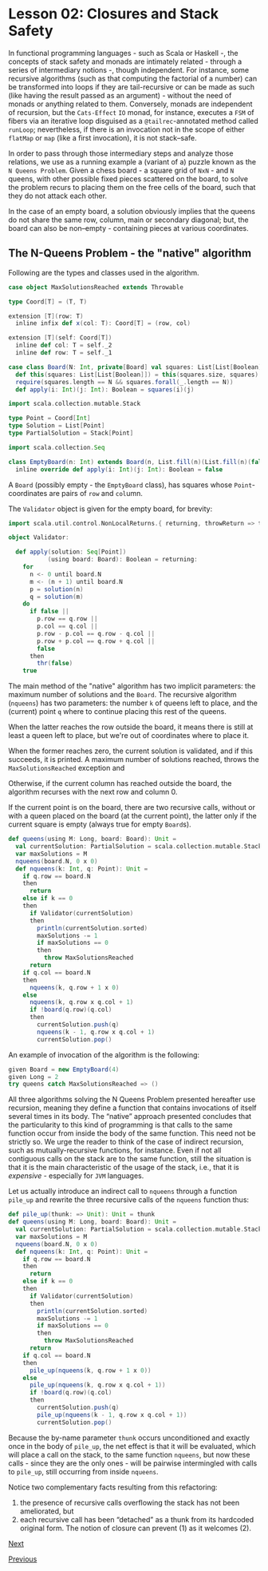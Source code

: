 Lesson 02: Closures and Stack Safety
====================================

In functional programming languages - such as Scala or Haskell -, the concepts of stack safety and monads are intimately
related - through a series of intermediary notions -, though independent. For instance, some recursive algorithms (such as
that computing the factorial of a number) can be transformed into loops if they are tail-recursive or can be made as such
(like having the result passed as an argument) - without the need of monads or anything related to them. Conversely, monads
are independent of recursion, but the `Cats-Effect` `IO` monad, for instance, executes a `FSM` of fibers via an iterative loop
disguised as a `@tailrec`-annotated method called `runLoop`; nevertheless, if there is an invocation not in the scope of
either `flatMap` or `map` (like a first invocation), it is not stack–safe.

In order to pass through those intermediary steps and analyze those relations, we use as a running example a (variant of a)
puzzle known as the `N Queens Problem`. Given a chess board - a square grid of `NxN` - and `N` queens, with other possible
fixed pieces scattered on the board, to solve the problem recurs to placing them on the free cells of the board, such that
they do not attack each other.

In the case of an empty board, a solution obviously implies that the queens do not share the same row, column, main or
secondary diagonal; but, the board can also be non–empty - containing pieces at various coordinates.

The N-Queens Problem - the "native" algorithm
---------------------------------------------

Following are the types and classes used in the algorithm.

```Scala
case object MaxSolutionsReached extends Throwable

type Coord[T] = (T, T)

extension [T](row: T)
  inline infix def x(col: T): Coord[T] = (row, col)

extension [T](self: Coord[T])
  inline def col: T = self._2
  inline def row: T = self._1

case class Board(N: Int, private[Board] val squares: List[List[Boolean]]):
  def this(squares: List[List[Boolean]]) = this(squares.size, squares)
  require(squares.length == N && squares.forall(_.length == N))
  def apply(i: Int)(j: Int): Boolean = squares(i)(j)

import scala.collection.mutable.Stack

type Point = Coord[Int]
type Solution = List[Point]
type PartialSolution = Stack[Point]

import scala.collection.Seq

class EmptyBoard(n: Int) extends Board(n, List.fill(n)(List.fill(n)(false))):
  inline override def apply(i: Int)(j: Int): Boolean = false
```

A `Board` (possibly empty - the `EmptyBoard` class), has squares whose `Point`-coordinates are pairs of `row` and `col`umn.

The `Validator` object is given for the empty board, for brevity:


```Scala
import scala.util.control.NonLocalReturns.{ returning, throwReturn => thr }

object Validator:

  def apply(solution: Seq[Point])
           (using board: Board): Boolean = returning:
    for
      n <- 0 until board.N
      m <- (n + 1) until board.N
      p = solution(n)
      q = solution(m)
    do
      if false ||
        p.row == q.row ||
        p.col == q.col ||
        p.row - p.col == q.row - q.col ||
        p.row + p.col == q.row + q.col ||
        false
      then
        thr(false)
    true
```

The main method of the "native" algorithm has two implicit parameters: the maximum number of solutions and the `Board`. The
recursive algorithm (`nqueens`) has two parameters: the number `k` of queens left to place, and the (current) point `q` where
to continue placing this rest of the queens.

When the latter reaches the row outside the board, it means there is still at least a queen left to place, but we're out of
coordinates where to place it.

When the former reaches zero, the current solution is validated, and if this succeeds, it is printed. A maximum number of
solutions reached, throws the `MaxSolutionsReached` exception and 

Otherwise, if the current column has reached outside the board, the algorithm recurses with the next row and column 0.

If the current point is on the board, there are two recursive calls, without or with a queen placed on the board (at the
current point), the latter only if the current square is empty (always true for empty `Board`s).

```Scala
def queens(using M: Long, board: Board): Unit =
  val currentSolution: PartialSolution = scala.collection.mutable.Stack[Point]()
  var maxSolutions = M
  nqueens(board.N, 0 x 0)
  def nqueens(k: Int, q: Point): Unit =
    if q.row == board.N
    then
      return
    else if k == 0
    then
      if Validator(currentSolution)
      then
        println(currentSolution.sorted)
        maxSolutions -= 1
        if maxSolutions == 0
        then
          throw MaxSolutionsReached
      return
    if q.col == board.N
    then
      nqueens(k, q.row + 1 x 0)
    else
      nqueens(k, q.row x q.col + 1)
      if !board(q.row)(q.col)
      then
        currentSolution.push(q)
        nqueens(k - 1, q.row x q.col + 1)
        currentSolution.pop()
```

An example of invocation of the algorithm is the following:

```Scala
given Board = new EmptyBoard(4)
given Long = 2
try queens catch MaxSolutionsReached => ()
```

All three algorithms solving the N Queens Problem presented hereafter use recursion, meaning they define a function that
contains invocations of itself several times in its body. The “native” approach presented concludes that the particularity to
this kind of programming is that calls to the same function occur from inside the body of the same function. This need not be
strictly so. We urge the reader to think of the case of indirect recursion, such as mutually-recursive functions, for
instance. Even if not all contiguous calls on the stack are to the same function, still the situation is that it is the main
characteristic of the usage of the stack, i.e., that it is _expensive_ - especially for `JVM` languages.

Let us actually introduce an indirect call to `nqueens` through a function `pile_up` and rewrite the three recursive calls of
the `nqueens` function thus:

```Scala
def pile_up(thunk: => Unit): Unit = thunk
def queens(using M: Long, board: Board): Unit =
  val currentSolution: PartialSolution = scala.collection.mutable.Stack[Point]()
  var maxSolutions = M
  nqueens(board.N, 0 x 0)
  def nqueens(k: Int, q: Point): Unit =
    if q.row == board.N
    then
      return
    else if k == 0
    then
      if Validator(currentSolution)
      then
        println(currentSolution.sorted)
        maxSolutions -= 1
        if maxSolutions == 0
        then
          throw MaxSolutionsReached
      return
    if q.col == board.N
    then
      pile_up(nqueens(k, q.row + 1 x 0))
    else
      pile_up(nqueens(k, q.row x q.col + 1))
      if !board(q.row)(q.col)
      then
        currentSolution.push(q)
        pile_up(nqueens(k - 1, q.row x q.col + 1))
        currentSolution.pop()
```

Because the by-name parameter `thunk` occurs unconditioned and exactly once in the body of `pile_up`, the net effect is that
it will be evaluated, which will place a call on the stack, to the same function `nqueens`, but now these calls - since they
are the only ones - will be pairwise intermingled with calls to `pile_up`, still occurring from inside `nqueens`.

Notice two complementary facts resulting from this refactoring:

1. the presence of recursive calls overflowing the stack has not been ameliorated, but
1. each recursive call has been “detached” as a thunk from its hardcoded original form. The notion of closure can prevent (1)
   as it welcomes (2).

[Next](https://github.com/sjbiaga/kittens/blob/main/queens-2-heap/README.md)

[Previous](https://github.com/sjbiaga/kittens/blob/main/covariant-1-contravariant/README.md)
